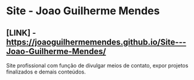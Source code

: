 # Site - Joao Guilherme  Mendes

## [LINK] - https://joaoguilhermemendes.github.io/Site---Joao-Guilherme-Mendes/

 Site profissional com função de divulgar meios de contato, expor projetos finalizados e demais conteúdos.
